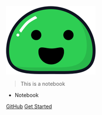 ![logo](images/doc_icon.svg)

> This is a notebook

- Notebook

[GitHub](https://github.com/shenxingchao)
[Get Started](/README)
